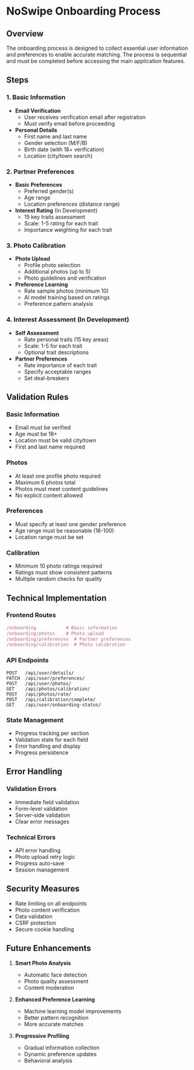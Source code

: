 # NoSwipe Onboarding Process

## Overview

The onboarding process is designed to collect essential user information and preferences to enable accurate matching. The process is sequential and must be completed before accessing the main application features.

## Steps

### 1. Basic Information
- **Email Verification**
  - User receives verification email after registration
  - Must verify email before proceeding
- **Personal Details**
  - First name and last name
  - Gender selection (M/F/B)
  - Birth date (with 18+ verification)
  - Location (city/town search)

### 2. Partner Preferences
- **Basic Preferences**
  - Preferred gender(s)
  - Age range
  - Location preferences (distance range)
- **Interest Rating** (In Development)
  - 15 key traits assessment
  - Scale: 1-5 rating for each trait
  - Importance weighting for each trait

### 3. Photo Calibration
- **Photo Upload**
  - Profile photo selection
  - Additional photos (up to 5)
  - Photo guidelines and verification
- **Preference Learning**
  - Rate sample photos (minimum 10)
  - AI model training based on ratings
  - Preference pattern analysis

### 4. Interest Assessment (In Development)
- **Self Assessment**
  - Rate personal traits (15 key areas)
  - Scale: 1-5 for each trait
  - Optional trait descriptions
- **Partner Preferences**
  - Rate importance of each trait
  - Specify acceptable ranges
  - Set deal-breakers

## Validation Rules

### Basic Information
- Email must be verified
- Age must be 18+
- Location must be valid city/town
- First and last name required

### Photos
- At least one profile photo required
- Maximum 6 photos total
- Photos must meet content guidelines
- No explicit content allowed

### Preferences
- Must specify at least one gender preference
- Age range must be reasonable (18-100)
- Location range must be set

### Calibration
- Minimum 10 photo ratings required
- Ratings must show consistent patterns
- Multiple random checks for quality

## Technical Implementation

### Frontend Routes
```typescript
/onboarding           # Basic information
/onboarding/photos    # Photo upload
/onboarding/preferences  # Partner preferences
/onboarding/calibration  # Photo calibration
```

### API Endpoints
```http
POST   /api/user/details/
PATCH  /api/user/preferences/
POST   /api/user/photos/
GET    /api/photos/calibration/
POST   /api/photos/rate/
POST   /api/calibration/complete/
GET    /api/user/onboarding-status/
```

### State Management
- Progress tracking per section
- Validation state for each field
- Error handling and display
- Progress persistence

## Error Handling

### Validation Errors
- Immediate field validation
- Form-level validation
- Server-side validation
- Clear error messages

### Technical Errors
- API error handling
- Photo upload retry logic
- Progress auto-save
- Session management

## Security Measures

- Rate limiting on all endpoints
- Photo content verification
- Data validation
- CSRF protection
- Secure cookie handling

## Future Enhancements

1. **Smart Photo Analysis**
   - Automatic face detection
   - Photo quality assessment
   - Content moderation

2. **Enhanced Preference Learning**
   - Machine learning model improvements
   - Better pattern recognition
   - More accurate matches

3. **Progressive Profiling**
   - Gradual information collection
   - Dynamic preference updates
   - Behavioral analysis 
